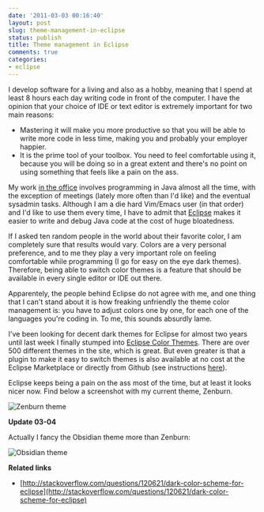 ```yaml
---
date: '2011-03-03 00:16:40'
layout: post
slug: theme-management-in-eclipse
status: publish
title: Theme management in Eclipse
comments: true
categories:
- eclipse
---
```


I develop software for a living and also as a hobby, meaning that I
spend at least 8 hours each day writing code in front of the
computer. I have the opinion that your choice of IDE or text editor is
extremely important for two main reasons:

* Mastering it will make you more productive so that you will be
  able to write more code in less time, making you and probably your
  employer happier.
* It is the prime tool of your toolbox. You need to feel comfortable
  using it, because you will be doing so in a great extent and
  there's no point on using something that feels like a pain on the
  ass.


My work [in the office](http://www.viavansi.com) involves programming
in Java almost all the time, with the exception of meetings (lately
more often than I'd like) and the eventual sysadmin tasks. Although I
am a die hard Vim/Emacs user (in that order) and I'd like to use them
every time, I have to admit that [Eclipse](http://www.eclipse.org)
makes it easier to write and debug Java code at the cost of huge
bloatedness.

If I asked ten random people in the world about their favorite color,
I am completely sure that results would vary. Colors are a very
personal preference, and to me they play a very important role on
feeling comfortable while programming (I go for easy on the eye dark
themes). Therefore, being able to switch color themes is a feature
that should be available in every single editor or IDE out there.

Apparentely, the people behind Eclipse do not agree with me, and one
thing that I can't stand about it is how freaking unfriendly the theme
color management is: you have to adjust colors one by one, for each
one of the languages you're coding in. To me, this sounds absurdly
lame.

I've been looking for decent dark themes for Eclipse for almost two
years until last week I finally stumped into
[Eclipse Color Themes](http://www.eclipsecolorthemes.org/). There are
over 500 different themes in the site, which is great. But even
greater is that a plugin to make it easy to switch themes is also
available at no cost at the Eclipse Marketplace or directly from
Github (see instructions
[here](http://www.eclipsecolorthemes.org/?view=plugin)).

Eclipse keeps being a pain on the ass most of the time, but at least
it looks nicer now. Find below a screenshot with my current theme,
Zenburn.

![Zenburn theme](/images/2011/03/2011-03-03-001245_1680x1050_scrot.png)

**Update 03-04**

Actually I fancy the Obsidian theme more than Zenburn:

![Obsidian theme](/images/2011/03/eclipse-obsidian-theme.png)

**Related links**

* [http://stackoverflow.com/questions/120621/dark-color-scheme-for-eclipse](http://stackoverflow.com/questions/120621/dark-color-scheme-for-eclipse)
